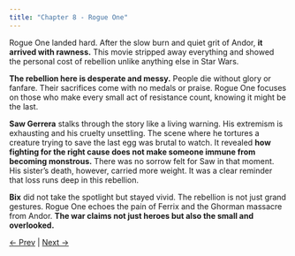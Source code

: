 ```yaml
---
title: "Chapter 8 - Rogue One"
---
```



Rogue One landed hard. After the slow burn and quiet grit of Andor, **it arrived with rawness.** This movie stripped away everything and showed the personal cost of rebellion unlike anything else in Star Wars.

**The rebellion here is desperate and messy.** People die without glory or fanfare. Their sacrifices come with no medals or praise. Rogue One focuses on those who make every small act of resistance count, knowing it might be the last.

**Saw Gerrera** stalks through the story like a living warning. His extremism is exhausting and his cruelty unsettling. The scene where he tortures a creature trying to save the last egg was brutal to watch. It revealed **how fighting for the right cause does not make someone immune from becoming monstrous.** There was no sorrow felt for Saw in that moment. His sister’s death, however, carried more weight. It was a clear reminder that loss runs deep in this rebellion.
 
**Bix** did not take the spotlight but stayed vivid. The rebellion is not just grand gestures. Rogue One echoes the pain of Ferrix and the Ghorman massacre from Andor. **The war claims not just heroes but also the small and overlooked.**

[← Prev](Chapter%207%20-%20Andor) | [Next →](Chapter%209%20-%20Rebels)
